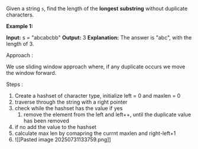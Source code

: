 Given a string `s`, find the length of the **longest** **substring** without duplicate characters.

**Example 1:**

**Input:** s = "abcabcbb"
**Output:** 3
**Explanation:** The answer is "abc", with the length of 3.

Approach :

We use sliding window approach where, if any duplicate occurs we move the window forward.

Steps : 

1. Create a hashset of character type, initialize left = 0 and maxlen  = 0
2. traverse through the string with a right pointer 
3. check while the hashset has the value if yes
	1. remove the element from the left and left++, until the duplicate value has been removed
4. if no add the value to the hashset
5. calculate max len by comapring the currnt maxlen and right-left+1
6. ![[Pasted image 20250731133759.png]]